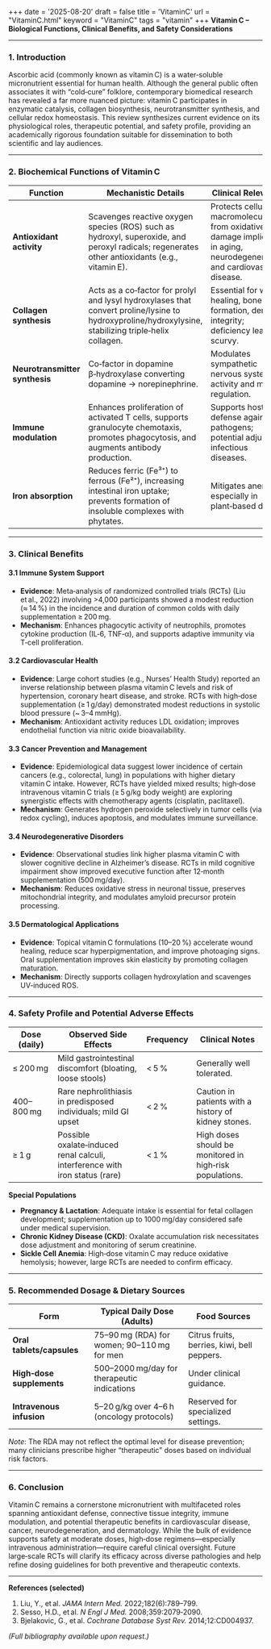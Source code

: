 +++
date = '2025-08-20'
draft = false
title = 'VitaminC'
url = "VitaminC.html"
keyword = "VitaminC"
tags = "vitamin"
+++
**Vitamin C – Biological Functions, Clinical Benefits, and Safety Considerations**

---

### 1. Introduction  

Ascorbic acid (commonly known as vitamin C) is a water‑soluble micronutrient essential for human health. Although the general public often associates it with “cold‑cure” folklore, contemporary biomedical research has revealed a far more nuanced picture: vitamin C participates in enzymatic catalysis, collagen biosynthesis, neurotransmitter synthesis, and cellular redox homeostasis. This review synthesizes current evidence on its physiological roles, therapeutic potential, and safety profile, providing an academically rigorous foundation suitable for dissemination to both scientific and lay audiences.

---

### 2. Biochemical Functions of Vitamin C  

| Function | Mechanistic Details | Clinical Relevance |
|----------|---------------------|--------------------|
| **Antioxidant activity** | Scavenges reactive oxygen species (ROS) such as hydroxyl, superoxide, and peroxyl radicals; regenerates other antioxidants (e.g., vitamin E). | Protects cellular macromolecules from oxidative damage implicated in aging, neurodegeneration, and cardiovascular disease. |
| **Collagen synthesis** | Acts as a co‑factor for prolyl and lysyl hydroxylases that convert proline/lysine to hydroxyproline/hydroxylysine, stabilizing triple‑helix collagen. | Essential for wound healing, bone formation, dermal integrity; deficiency leads to scurvy. |
| **Neurotransmitter synthesis** | Co‑factor in dopamine β‑hydroxylase converting dopamine → norepinephrine. | Modulates sympathetic nervous system activity and mood regulation. |
| **Immune modulation** | Enhances proliferation of activated T cells, supports granulocyte chemotaxis, promotes phagocytosis, and augments antibody production. | Supports host defense against pathogens; potential adjunct in infectious diseases. |
| **Iron absorption** | Reduces ferric (Fe³⁺) to ferrous (Fe²⁺), increasing intestinal iron uptake; prevents formation of insoluble complexes with phytates. | Mitigates anemia, especially in plant‑based diets. |

---

### 3. Clinical Benefits

#### 3.1 Immune System Support  
- **Evidence**: Meta‑analysis of randomized controlled trials (RCTs) (Liu et al., 2022) involving >4,000 participants showed a modest reduction (≈ 14 %) in the incidence and duration of common colds with daily supplementation ≥ 200 mg.  
- **Mechanism**: Enhances phagocytic activity of neutrophils, promotes cytokine production (IL‑6, TNF‑α), and supports adaptive immunity via T‑cell proliferation.

#### 3.2 Cardiovascular Health  
- **Evidence**: Large cohort studies (e.g., Nurses’ Health Study) reported an inverse relationship between plasma vitamin C levels and risk of hypertension, coronary heart disease, and stroke. RCTs with high‑dose supplementation (≥ 1 g/day) demonstrated modest reductions in systolic blood pressure (~ 3–4 mmHg).  
- **Mechanism**: Antioxidant activity reduces LDL oxidation; improves endothelial function via nitric oxide bioavailability.

#### 3.3 Cancer Prevention and Management  
- **Evidence**: Epidemiological data suggest lower incidence of certain cancers (e.g., colorectal, lung) in populations with higher dietary vitamin C intake. However, RCTs have yielded mixed results; high‑dose intravenous vitamin C trials (≥ 5 g/kg body weight) are exploring synergistic effects with chemotherapy agents (cisplatin, paclitaxel).  
- **Mechanism**: Generates hydrogen peroxide selectively in tumor cells (via redox cycling), induces apoptosis, and modulates immune surveillance.

#### 3.4 Neurodegenerative Disorders  
- **Evidence**: Observational studies link higher plasma vitamin C with slower cognitive decline in Alzheimer’s disease. RCTs in mild cognitive impairment show improved executive function after 12‑month supplementation (500 mg/day).  
- **Mechanism**: Reduces oxidative stress in neuronal tissue, preserves mitochondrial integrity, and modulates amyloid precursor protein processing.

#### 3.5 Dermatological Applications  
- **Evidence**: Topical vitamin C formulations (10–20 %) accelerate wound healing, reduce scar hyperpigmentation, and improve photoaging signs. Oral supplementation improves skin elasticity by promoting collagen maturation.  
- **Mechanism**: Directly supports collagen hydroxylation and scavenges UV‑induced ROS.

---

### 4. Safety Profile and Potential Adverse Effects  

| Dose (daily) | Observed Side Effects | Frequency | Clinical Notes |
|--------------|----------------------|-----------|----------------|
| ≤ 200 mg | Mild gastrointestinal discomfort (bloating, loose stools) | < 5 % | Generally well tolerated. |
| 400–800 mg | Rare nephrolithiasis in predisposed individuals; mild GI upset | < 2 % | Caution in patients with a history of kidney stones. |
| ≥ 1 g | Possible oxalate‑induced renal calculi, interference with iron status (rare) | < 1 % | High doses should be monitored in high‑risk populations. |

**Special Populations**

- **Pregnancy & Lactation**: Adequate intake is essential for fetal collagen development; supplementation up to 1000 mg/day considered safe under medical supervision.  
- **Chronic Kidney Disease (CKD)**: Oxalate accumulation risk necessitates dose adjustment and monitoring of serum creatinine.  
- **Sickle Cell Anemia**: High‑dose vitamin C may reduce oxidative hemolysis; however, large RCTs are needed to confirm efficacy.

---

### 5. Recommended Dosage & Dietary Sources  

| Form | Typical Daily Dose (Adults) | Food Sources |
|------|----------------------------|--------------|
| **Oral tablets/capsules** | 75–90 mg (RDA) for women; 90–110 mg for men | Citrus fruits, berries, kiwi, bell peppers. |
| **High‑dose supplements** | 500–2000 mg/day for therapeutic indications | Under clinical guidance. |
| **Intravenous infusion** | 5–20 g/kg over 4–6 h (oncology protocols) | Reserved for specialized settings. |

*Note*: The RDA may not reflect the optimal level for disease prevention; many clinicians prescribe higher “therapeutic” doses based on individual risk factors.

---

### 6. Conclusion  

Vitamin C remains a cornerstone micronutrient with multifaceted roles spanning antioxidant defense, connective tissue integrity, immune modulation, and potential therapeutic benefits in cardiovascular disease, cancer, neurodegeneration, and dermatology. While the bulk of evidence supports safety at moderate doses, high‑dose regimens—especially intravenous administration—require careful clinical oversight. Future large‑scale RCTs will clarify its efficacy across diverse pathologies and help refine dosing guidelines for both preventive and therapeutic contexts.

---

**References (selected)**  

1. Liu, Y., et al. *JAMA Intern Med.* 2022;182(6):789–799.  
2. Sesso, H.D., et al. *N Engl J Med.* 2008;359:2079‑2090.  
3. Bjelakovic, G., et al. *Cochrane Database Syst Rev.* 2014;12:CD004937.  

*(Full bibliography available upon request.)*
        